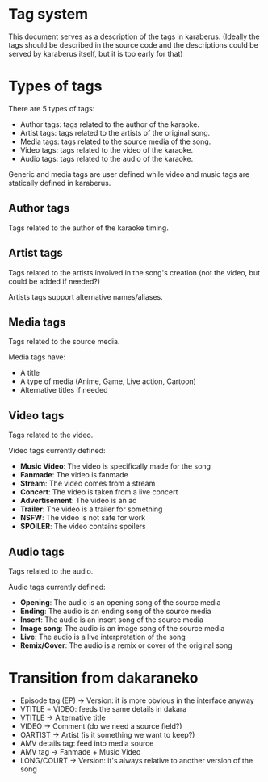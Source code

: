 # Tag system

This document serves as a description of the tags in karaberus.
(Ideally the tags should be described in the source code and the descriptions could
be served by karaberus itself, but it is too early for that)

# Types of tags

There are 5 types of tags:

* Author tags: tags related to the author of the karaoke.
* Artist tags: tags related to the artists of the original song.
* Media tags: tags related to the source media of the song.
* Video tags: tags related to the video of the karaoke.
* Audio tags: tags related to the audio of the karaoke.

Generic and media tags are user defined while video and music tags are
statically defined in karaberus. 

## Author tags

Tags related to the author of the karaoke timing.

## Artist tags

Tags related to the artists involved in the song's creation (not the video, but could be added if needed?)

Artists tags support alternative names/aliases.

## Media tags

Tags related to the source media.

Media tags have:
* A title
* A type of media (Anime, Game, Live action, Cartoon)
* Alternative titles if needed


## Video tags

Tags related to the video.

Video tags currently defined:
* **Music Video**: The video is specifically made for the song
* **Fanmade**: The video is fanmade
* **Stream**: The video comes from a stream
* **Concert**: The video is taken from a live concert
* **Advertisement**: The video is an ad
* **Trailer**: The video is a trailer for something
* **NSFW**: The video is not safe for work
* **SPOILER**: The video contains spoilers


## Audio tags

Tags related to the audio.

Audio tags currently defined:
* **Opening**: The audio is an opening song of the source media
* **Ending**: The audio is an ending song of the source media
* **Insert**: The audio is an insert song of the source media
* **Image song**: The audio is an image song of the source media
* **Live**: The audio is a live interpretation of the song
* **Remix/Cover**: The audio is a remix or cover of the original song


# Transition from dakaraneko

* Episode tag (EP) → Version: it is more obvious in the interface anyway
* VTITLE = VIDEO: feeds the same details in dakara
* VTITLE → Alternative title
* VIDEO → Comment (do we need a source field?)
* OARTIST → Artist (is it something we want to keep?)
* AMV details tag: feed into media source
* AMV tag → Fanmade + Music Video
* LONG/COURT → Version: it's always relative to another version of the song
